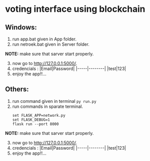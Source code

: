 # voting interface using blockchain

## Windows:
1) run app.bat given in App folder.
2) run netroek.bat given in Server folder.

**NOTE:** make sure that sarver start properly.

3) now go to http://127.0.0.1:5000/.
4) credencials :
    |Email|Password|
    |-----|--------|
    |test|123|
5) enjoy the app!!...

## Others:
1) run command given in terminal
`py run.py `
2) run commands in sparate terminal.
     ```
    set FLASK_APP=network.py
    set FLASK_DEBUG=1
    flask run --port 8000
     ```

**NOTE:** make sure that sarver start properly.

3) now go to http://127.0.0.1:5000/.
4) credencials :
    |Email|Password|
    |-----|--------|
    |test|123|
5) enjoy the app!!...
